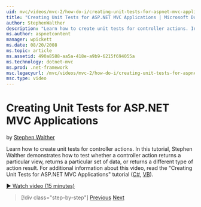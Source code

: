```yaml
---
uid: mvc/videos/mvc-2/how-do-i/creating-unit-tests-for-aspnet-mvc-applications
title: "Creating Unit Tests for ASP.NET MVC Applications | Microsoft Docs"
author: StephenWalther
description: "Learn how to create unit tests for controller actions. In this tutorial, Stephen Walther demonstrates how to test whether a controller action returns a parti..."
ms.author: aspnetcontent
manager: wpickett
ms.date: 08/20/2008
ms.topic: article
ms.assetid: 490a8588-aa5a-418e-a9b9-6215f694055a
ms.technology: dotnet-mvc
ms.prod: .net-framework
msc.legacyurl: /mvc/videos/mvc-2/how-do-i/creating-unit-tests-for-aspnet-mvc-applications
msc.type: video
---
```

Creating Unit Tests for ASP.NET MVC Applications
====================
by [Stephen Walther](https://github.com/StephenWalther)

Learn how to create unit tests for controller actions. In this tutorial, Stephen Walther demonstrates how to test whether a controller action returns a particular view, returns a particular set of data, or returns a different type of action result. For additional information about this video, read the "Creating Unit Tests for ASP.NET MVC Applications" tutorial ([C#](../../../overview/older-versions-1/unit-testing/creating-unit-tests-for-asp-net-mvc-applications-cs.md), [VB](../../../overview/older-versions-1/unit-testing/creating-unit-tests-for-asp-net-mvc-applications-vb.md)).

[&#9654; Watch video (15 minutes)](https://channel9.msdn.com/Blogs/ASP-NET-Site-Videos/creating-unit-tests-for-aspnet-mvc-applications)

> [!div class="step-by-step"]
> [Previous](preventing-javascript-injection-attacks.md)
> [Next](creating-custom-html-helpers.md)

